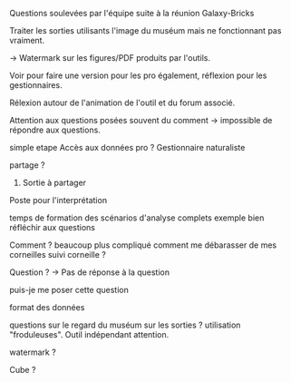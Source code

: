 Questions soulevées par l'équipe suite à la réunion Galaxy-Bricks

Traiter les sorties utilisants l'image du muséum mais ne fonctionnant pas vraiment.

-> Watermark sur les figures/PDF produits par l'outils.

Voir pour faire une version pour les pro également, réflexion pour les gestionnaires.

Rélexion autour de l'animation de l'outil et du forum associé.

Attention aux questions posées souvent du comment -> impossible de répondre aux questions.




simple
etape
Accès aux données
pro ?
Gestionnaire naturaliste

partage ?

1. Sortie à partager

Poste pour l'interprétation

temps de formation
des scénarios d'analyse complets
exemple bien réfléchir aux questions

Comment ? beaucoup plus compliqué
comment me débarasser de mes corneilles
suivi corneille ?

Question ? -> Pas de réponse à la question

puis-je me poser cette question

format des données

questions sur le regard du muséum sur les sorties ?
utilisation "froduleuses".
Outil indépendant attention.

watermark ?

Cube ?

